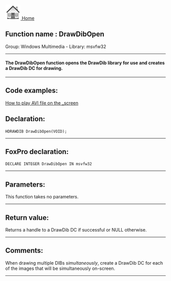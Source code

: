 [<img src="../../images/home.png"> Home ](https://github.com/VFPX/Win32API)  

## Function name : DrawDibOpen
Group: Windows Multimedia - Library: msvfw32    
***  


#### The DrawDibOpen function opens the DrawDib library for use and creates a DrawDib DC for drawing.
***  


## Code examples:
[How to play AVI file on the _screen](../../samples/sample_430.md)  

## Declaration:
```foxpro  
HDRAWDIB DrawDibOpen(VOID);  
```  
***  


## FoxPro declaration:
```foxpro  
DECLARE INTEGER DrawDibOpen IN msvfw32  
```  
***  


## Parameters:
This function takes no parameters.  
***  


## Return value:
Returns a handle to a DrawDib DC if successful or NULL otherwise.  
***  


## Comments:
When drawing multiple DIBs <Em>simultaneously</Em>, create a DrawDib DC for each of the images that will be simultaneously on-screen.  
  
***  


